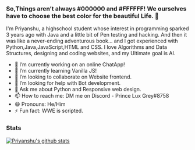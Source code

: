 ### So,Things aren’t always #000000 and #FFFFFF! We ourselves have to choose the best color for the beautiful Life. 👋

I'm Priyanshu, a highschool student whose interest in programming sparked 3 years ago with Java and a little bit of Pen testing and hacking. And then it was like a never-ending adventurous book... and I got experienced with Python,Java,JavaScript,HTML and CSS. I love Algorithms and Data Structures, designing and coding websites, and my Ultimate goal is AI.


- 🔭 I’m currently working on an online ChatApp!
- 🌱 I’m currently learning Vanilla JS!
- 👯 I’m looking to collaborate on Website frontend.
- 🤔 I’m looking for help with Bot development.
- 💬 Ask me about Python and Responsive web design.
- 📫 How to reach me: DM me on Discord - Prince Lux Grey#8758
- 😄 Pronouns: He/Him
- ⚡ Fun fact: WWE is scripted.

### Stats

[![Priyanshu's github stats](https://github-readme-stats.vercel.app/api?username=priyanshu-kumar-IN)](https://github.com/anuraghazra/github-readme-stats)
